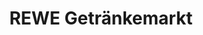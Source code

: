 ---
title: "REWE Getränkemarkt"
url: /berlin/rewe-getraenkemarkt-malteserstrasse/
shop: Getränke
---
